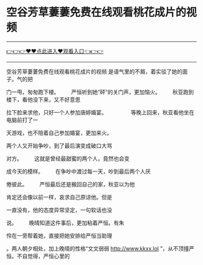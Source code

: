 # 空谷芳草萋萋免费在线观看桃花成片的视频

<hr/><a href="https://github.com/naisfd/hais/issues/1">👉👉👉♥♥点此进入♥观看入口👈👉👉</a><hr/>

空谷芳草萋萋免费在线观看桃花成片的视频
是语气里的不屑，着实驳了她的面子。气的把

门一甩，匆匆跑下楼。
　　严恒听到她“砰”的关门声，更加恼火。
　　秋亚跑到楼下，看他没下来，又不好意思

拉下脸来求他，只好一个人参加唐婷婚宴。
　　
　　等晚上回来，秋亚看他坐在电脑前打了一

天游戏，也不陪着自己参加婚宴，更加来火。

两个人又开始争吵，到了最后演变成破口大骂

对方。
　　这就是曾经最甜蜜的两个人，竟然也会变

成今天的模样。
　　在争吵中渡过每一天，吵到最后两个人厌

倦彼此。
　　严恒最后还是搬回自己的家，秋亚以为他

肯定还会像以前一样，哀求自己原谅他。但是

一直没有，他的态度异常坚定，一句软话也没

说。
　　晚晴知道这件事后，更加粘着严恒。有朱

伶在一旁帮着她，直接把她安排给严恒当助理

。两人朝夕相处，加上晚晴的性格“文文弱弱
http://www.kkxx.lol
”，从不顶撞严恒。不自觉得，严恒心里的

